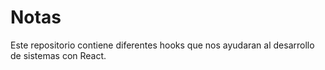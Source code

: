 # Notas

Este repositorio contiene diferentes hooks que nos ayudaran al desarrollo de sistemas con React.